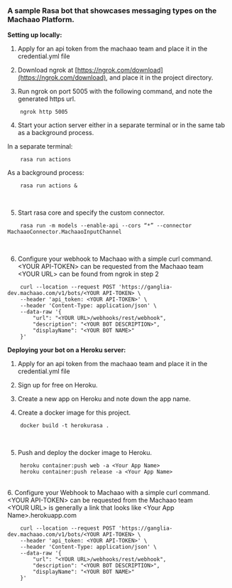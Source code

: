 ### A sample Rasa bot that showcases messaging types on the Machaao Platform.<br>


**Setting up locally:**<br>

1. Apply for an api token from the machaao team and place it in the credential.yml file<br>

2. Download ngrok at [https://ngrok.com/download](https://ngrok.com/download), and place it in the project directory.<br>

3. Run ngrok on port 5005 with the following command, and note the generated https url.<br>

```
	ngrok http 5005
```

4. Start your action server either in a separate terminal or in the same tab as a background process.<br>

In a separate terminal:<br>
```
	rasa run actions
```

As a background process: <br>
```
	rasa run actions &
```
<br>

5. Start rasa core and specify the custom connector.<br>
```
	rasa run -m models --enable-api --cors “*” --connector MachaaoConnector.MachaaoInputChannel
```
<br>

6. Configure your webhook to Machaao with a simple curl command.<br>
&lt;YOUR API-TOKEN> can be requested from the Machaao team<br>
&lt;YOUR URL> can be found from ngrok in step 2<br>

```
	curl --location --request POST 'https://ganglia-dev.machaao.com/v1/bots/<YOUR API-TOKEN> \
	--header 'api_token: <YOUR API-TOKEN>' \
	--header 'Content-Type: application/json' \
	--data-raw '{
		"url": "<YOUR URL>/webhooks/rest/webhook",
		"description": "<YOUR BOT DESCRIPTION>",
		"displayName": "<YOUR BOT NAME>"
	}'
```

**Deploying your bot on a Heroku server:**<br>

1. Apply for an api token from the machaao team and place it in the credential.yml file<br>

2. Sign up for free on Heroku.<br>

3. Create a new app on Heroku and note down the app name.<br>

4. Create a docker image for this project.<br>
```
	docker build -t herokurasa .
```
<br>

5. Push and deploy the docker image to Heroku.<br>
```
	heroku container:push web -a <Your App Name>
	heroku container:push release -a <Your App Name>
```
<br>
6. Configure your Webhook to Machaao with a simple curl command.<br>
&lt;YOUR API-TOKEN> can be requested from the Machaao team<br>
&lt;YOUR URL> is generally a link that looks like &lt;Your App Name>.herokuapp.com<br>

```
	curl --location --request POST 'https://ganglia-dev.machaao.com/v1/bots/<YOUR API-TOKEN> \
	--header 'api_token: <YOUR API-TOKEN>' \
	--header 'Content-Type: application/json' \
	--data-raw '{
		"url": "<YOUR URL>/webhooks/rest/webhook",
		"description": "<YOUR BOT DESCRIPTION>",
		"displayName": "<YOUR BOT NAME>"
	}'
```

